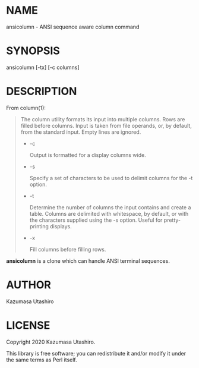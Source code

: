 
# NAME

ansicolumn - ANSI sequence aware column command

# SYNOPSIS

ansicolumn \[-tx\] \[-c columns\]

# DESCRIPTION

From column(1):

> The column utility formats its input into multiple columns.  Rows are
> filled before columns.  Input is taken from file operands, or, by
> default, from the standard input.  Empty lines are ignored.
>
> - -c
>
>     Output is formatted for a display columns wide.
>
> - -s
>
>     Specify a set of characters to be used to delimit columns for the
>     \-t option.
>
> - -t
>
>     Determine the number of columns the input contains and create a
>     table.  Columns are delimited with whitespace, by default, or
>     with the characters supplied using the -s option.  Useful for
>     pretty-printing displays.
>
> - -x
>
>     Fill columns before filling rows.

**ansicolumn** is a clone which can handle ANSI terminal sequences.

# AUTHOR

Kazumasa Utashiro

# LICENSE

Copyright 2020 Kazumasa Utashiro.

This library is free software; you can redistribute it and/or modify
it under the same terms as Perl itself.
